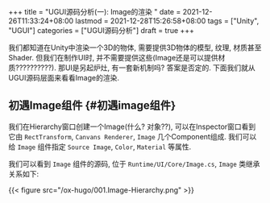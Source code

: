 +++
title = "UGUI源码分析(一): Image的渲染 "
date = 2021-12-26T11:33:24+08:00
lastmod = 2021-12-28T15:26:58+08:00
tags = ["Unity", "UGUI"]
categories = ["UGUI源码分析"]
draft = true
+++

我们都知道在Unity中渲染一个3D的物体, 需要提供3D物体的模型, 纹理, 材质甚至Shader. 但我们在制作UI时, 并不需要提供这些(Image还是可以提供材质??????????).
那UI是另起炉灶, 有一套新机制吗? 答案是否定的. 下面我们就从UGUI源码层面来看看Image的渲染.

<!--more-->


## 初遇Image组件 {#初遇image组件}

我们在Hierarchy窗口创建一个Image(什么? 对象??), 可以在Inspector窗口看到它由 `RectTransform`, `Canvans Renderer`, `Image` 几个Component组成.
我们可以给 `Image` 组件指定 `Source Image`, `Color`, `Material` 等属性.

我们可以看到 `Image` 组件的源码, 位于 `Runtime/UI/Core/Image.cs`, `Image` 类继承关系如下:


{{< figure src="/ox-hugo/001.Image-Hierarchy.png" >}}
